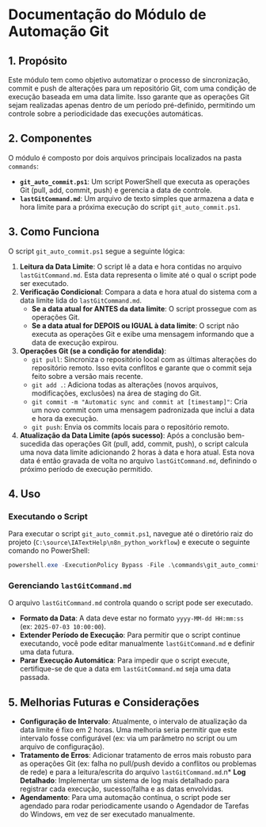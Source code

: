 # Documentação do Módulo de Automação Git

## 1. Propósito

Este módulo tem como objetivo automatizar o processo de sincronização, commit e push de alterações para um repositório Git, com uma condição de execução baseada em uma data limite. Isso garante que as operações Git sejam realizadas apenas dentro de um período pré-definido, permitindo um controle sobre a periodicidade das execuções automáticas.

## 2. Componentes

O módulo é composto por dois arquivos principais localizados na pasta `commands`:

-   **`git_auto_commit.ps1`**: Um script PowerShell que executa as operações Git (pull, add, commit, push) e gerencia a data de controle.
-   **`lastGitCommand.md`**: Um arquivo de texto simples que armazena a data e hora limite para a próxima execução do script `git_auto_commit.ps1`.

## 3. Como Funciona

O script `git_auto_commit.ps1` segue a seguinte lógica:

1.  **Leitura da Data Limite**: O script lê a data e hora contidas no arquivo `lastGitCommand.md`. Esta data representa o limite até o qual o script pode ser executado.
2.  **Verificação Condicional**: Compara a data e hora atual do sistema com a data limite lida do `lastGitCommand.md`.
    *   **Se a data atual for ANTES da data limite**: O script prossegue com as operações Git.
    *   **Se a data atual for DEPOIS ou IGUAL à data limite**: O script não executa as operações Git e exibe uma mensagem informando que a data de execução expirou.
3.  **Operações Git (se a condição for atendida)**:
    *   `git pull`: Sincroniza o repositório local com as últimas alterações do repositório remoto. Isso evita conflitos e garante que o commit seja feito sobre a versão mais recente.
    *   `git add .`: Adiciona todas as alterações (novos arquivos, modificações, exclusões) na área de staging do Git.
    *   `git commit -m "Automatic sync and commit at [timestamp]"`: Cria um novo commit com uma mensagem padronizada que inclui a data e hora da execução.
    *   `git push`: Envia os commits locais para o repositório remoto.
4.  **Atualização da Data Limite (após sucesso)**: Após a conclusão bem-sucedida das operações Git (pull, add, commit, push), o script calcula uma nova data limite adicionando 2 horas à data e hora atual. Esta nova data é então gravada de volta no arquivo `lastGitCommand.md`, definindo o próximo período de execução permitido.

## 4. Uso

### Executando o Script

Para executar o script `git_auto_commit.ps1`, navegue até o diretório raiz do projeto (`C:\source\IATextHelp\n8n_python_workflow`) e execute o seguinte comando no PowerShell:

```powershell
powershell.exe -ExecutionPolicy Bypass -File .\commands\git_auto_commit.ps1
```

### Gerenciando `lastGitCommand.md`

O arquivo `lastGitCommand.md` controla quando o script pode ser executado.

*   **Formato da Data**: A data deve estar no formato `yyyy-MM-dd HH:mm:ss` (ex: `2025-07-03 10:00:00`).
*   **Extender Período de Execução**: Para permitir que o script continue executando, você pode editar manualmente `lastGitCommand.md` e definir uma data futura.
*   **Parar Execução Automática**: Para impedir que o script execute, certifique-se de que a data em `lastGitCommand.md` seja uma data passada.

## 5. Melhorias Futuras e Considerações

*   **Configuração de Intervalo**: Atualmente, o intervalo de atualização da data limite é fixo em 2 horas. Uma melhoria seria permitir que este intervalo fosse configurável (ex: via um parâmetro no script ou um arquivo de configuração).
*   **Tratamento de Erros**: Adicionar tratamento de erros mais robusto para as operações Git (ex: falha no pull/push devido a conflitos ou problemas de rede) e para a leitura/escrita do arquivo `lastGitCommand.md`.n*   **Log Detalhado**: Implementar um sistema de log mais detalhado para registrar cada execução, sucesso/falha e as datas envolvidas.
*   **Agendamento**: Para uma automação contínua, o script pode ser agendado para rodar periodicamente usando o Agendador de Tarefas do Windows, em vez de ser executado manualmente.

```